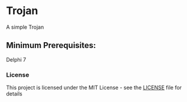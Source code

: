 # Trojan

A simple Trojan

## Minimum Prerequisites:

Delphi 7

### License

This project is licensed under the MIT License - see the [LICENSE](LICENSE) file for details



